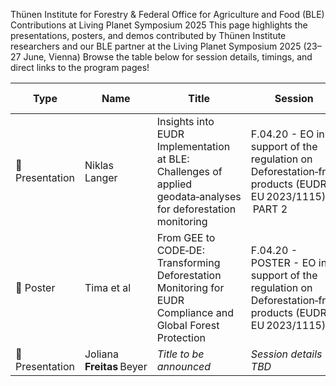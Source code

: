 Thünen Institute for Forestry & Federal Office for Agriculture and Food (BLE) Contributions at Living Planet Symposium 2025
This page highlights the presentations, posters, and demos contributed by Thünen Institute researchers and our BLE partner at the Living Planet Symposium 2025 (23–27 June, Vienna)
Browse the table below for session details, timings, and direct links to the program pages!


| Type      | Name           | Title                                                                                                    | Session                                                                                         | Date & Time                      | Program Link                                                                                                  |
|-----------|----------------|----------------------------------------------------------------------------------------------------------|--------------------------------------------------------------------------------------------------|----------------------------------|---------------------------------------------------------------------------------------------------------------|
| 📢 Presentation | Niklas Langer  | Insights into EUDR Implementation at BLE: Challenges of applied geodata‑analyses for deforestation monitoring | F.04.20 - EO in support of the regulation on Deforestation‑free products (EUDR, EU 2023/1115) – PART 2 | Tuesday, Jun 24, 2025 • 16:00–17:30 | [Program Page](https://lps25.esa.int/programme/programme-session/?id=AAD67A95-7052-4093-B276-111453337445) |
| 🧾 Poster   | Tima et al     | From GEE to CODE‑DE: Transforming Deforestation Monitoring for EUDR Compliance and Global Forest Protection | F.04.20 - POSTER - EO in support of the regulation on Deforestation‑free products (EUDR, EU 2023/1115)                        | Tuesday, Jun 24, 2025 2025 • 17:45–19:00 | [Program Page](https://lps25.esa.int/programme/programme-session/?id=64D8A53D-4EA4-43A0-AC8E-544D2F4C1310) |
| 📢 Presentation | Joliana **Freitas** Beyer | *Title to be announced*                                                                                  | *Session details TBD*                                                                            | *Date & time TBD*                | *Link to follow*                                                                                               |

